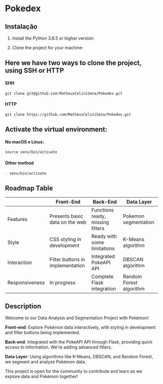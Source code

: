 # Pokedex


## Instalação

  

1. Install the Python 3.8.5 or higher version:

  

2. Clone the project for your machine:

  

## Here we have two ways to clone the project, using SSH or HTTP

#### SHH
```
git clone git@github.com:MatheusCeliniSena/Pokedex.git
```
#### HTTP
```
git clone https://github.com/MatheusCeliniSena/Pokedex.git
```
## Activate the virtual environment:

#### No macOS e Linux:
```
source venv/bin/activate
```
#### Other method
```
. venv/bin/activate 
```
## Roadmap Table

|                |Front-End                                      |Back-End                                      |Data Layer                  |
|----------------|-------------------------------------------|---------------------------------------|-----------------------|
|Features        |Presents basic data on the web            |Functions ready, missing filters    |Pokemon segmentation   |
|Style           |CSS styling in development              |Ready with some limitations       |K-Means algorithm     |
|Interaction     |Filter buttons in implementation        |Integrated PokeAPI API              |DBSCAN algorithm       |
|Responsiveness  |In progress                              |Complete Flask integration         |Random Forest algorithm|



## Description

Welcome to our Data Analysis and Segmentation Project with Pokémon!

**Front-end**: Explore Pokémon data interactively, with styling in development and filter buttons being implemented.

**Back-end**: Integrated with the PokeAPI API through Flask, providing quick access to information. We're adding advanced filters.

**Data Layer**: Using algorithms like K-Means, DBSCAN, and Random Forest, we segment and analyze Pokémon data.

This project is open for the community to contribute and learn as we explore data and Pokémon together!
